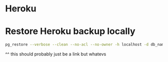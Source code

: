 # Heroku

# Restore Heroku backup locally
```bash
pg_restore --verbose --clean --no-acl --no-owner -h localhost -d db_name db.dump
```

^^ this should probably just be a link but whatevs
